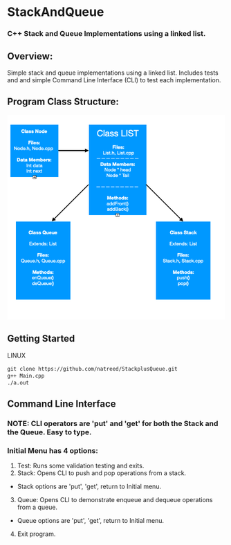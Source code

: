 # StackAndQueue

### C++ Stack and Queue Implementations using a linked list.

## Overview:
Simple stack and queue implementations using a linked list.
Includes tests and and simple Command Line Interface (CLI) to test each implementation.

## Program Class Structure:
![alt text](./ClassDiagram.png)

## Getting Started
LINUX
```
git clone https://github.com/natreed/StackplusQueue.git
g++ Main.cpp
./a.out
```

## Command Line Interface
### NOTE: CLI operators are 'put' and 'get' for both the Stack and the Queue. Easy to type.

### Initial Menu has 4 options:
1. Test:  Runs some validation testing and exits.
2. Stack: Opens CLI to push and pop operations from a stack.
- Stack options are 'put', 'get', return to Initial menu.
3. Queue: Opens CLI to demonstrate enqueue and dequeue operations from a queue.
- Queue options are 'put', 'get', return to Initial menu.
4. Exit program.